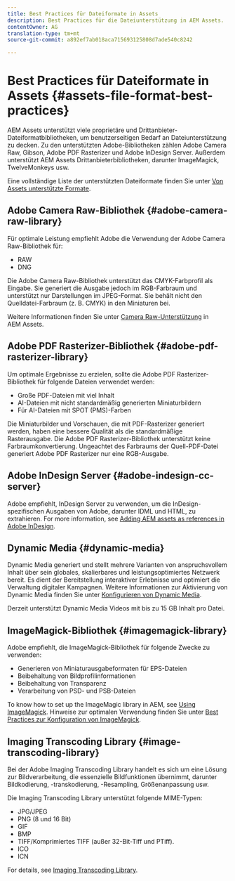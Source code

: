 ```yaml
---
title: Best Practices für Dateiformate in Assets
description: Best Practices für die Dateiunterstützung in AEM Assets.
contentOwner: AG
translation-type: tm+mt
source-git-commit: a892ef7ab018aca715693125808d7ade540c8242

---
```



# Best Practices für Dateiformate in Assets {#assets-file-format-best-practices}

AEM Assets unterstützt viele proprietäre und Drittanbieter-Dateiformatbibliotheken, um benutzerseitigen Bedarf an Dateiunterstützung zu decken. Zu den unterstützten Adobe-Bibliotheken zählen Adobe Camera Raw, Gibson, Adobe PDF Rasterizer und Adobe InDesign Server. Außerdem unterstützt AEM Assets Drittanbieterbibliotheken, darunter ImageMagick, TwelveMonkeys usw.

Eine vollständige Liste der unterstützten Dateiformate finden Sie unter [Von Assets unterstützte Formate](assets-formats.md).

## Adobe Camera Raw-Bibliothek {#adobe-camera-raw-library}

Für optimale Leistung empfiehlt Adobe die Verwendung der Adobe Camera Raw-Bibliothek für:

* RAW
* DNG

Die Adobe Camera Raw-Bibliothek unterstützt das CMYK-Farbprofil als Eingabe. Sie generiert die Ausgabe jedoch im RGB-Farbraum und unterstützt nur Darstellungen im JPEG-Format. Sie behält nicht den Quelldatei-Farbraum (z. B. CMYK) in den Miniaturen bei.

Weitere Informationen finden Sie unter [Camera Raw-Unterstützung](camera-raw.md) in AEM Assets.

## Adobe PDF Rasterizer-Bibliothek {#adobe-pdf-rasterizer-library}

Um optimale Ergebnisse zu erzielen, sollte die Adobe PDF Rasterizer-Bibliothek für folgende Dateien verwendet werden:

* Große PDF-Dateien mit viel Inhalt
* AI-Dateien mit nicht standardmäßig generierten Miniaturbildern
* Für AI-Dateien mit SPOT (PMS)-Farben

Die Miniaturbilder und Vorschauen, die mit PDF-Rasterizer generiert werden, haben eine bessere Qualität als die standardmäßige Rasterausgabe. Die Adobe PDF Rasterizer-Bibliothek unterstützt keine Farbraumkonvertierung. Ungeachtet des Farbraums der Quell-PDF-Datei generiert Adobe PDF Rasterizer nur eine RGB-Ausgabe.

## Adobe InDesign Server {#adobe-indesign-cc-server}

Adobe empfiehlt, InDesign Server zu verwenden, um die InDesign-spezifischen Ausgaben von Adobe, darunter IDML und HTML, zu extrahieren. For more information, see [Adding AEM assets as references in Adobe InDesign](managing-linked-subassets.md#add-aem-assets-as-references-in-adobe-indesign).

## Dynamic Media  {#dynamic-media}

Dynamic Media generiert und stellt mehrere Varianten von anspruchsvollem Inhalt über sein globales, skalierbares und leistungsoptimiertes Netzwerk bereit. Es dient der Bereitstellung interaktiver Erlebnisse und optimiert die Verwaltung digitaler Kampagnen. Weitere Informationen zur Aktivierung von Dynamic Media finden Sie unter [Konfigurieren von Dynamic Media](config-dynamic.md).

Derzeit unterstützt Dynamic Media Videos mit bis zu 15 GB Inhalt pro Datei.

## ImageMagick-Bibliothek {#imagemagick-library}

Adobe empfiehlt, die ImageMagick-Bibliothek für folgende Zwecke zu verwenden:

* Generieren von Miniaturausgabeformaten für EPS-Dateien
* Beibehaltung von Bildprofilinformationen
* Beibehaltung von Transparenz
* Verarbeitung von PSD- und PSB-Dateien

To know how to set up the ImageMagic library in AEM, see [Using ImageMagick](media-handlers.md#an-example-using-imagemagick). Hinweise zur optimalen Verwendung finden Sie unter [Best Practices zur Konfiguration von ImageMagick](best-practices-for-imagemagick.md).

## Imaging Transcoding Library {#image-transcoding-library}

Bei der Adobe Imaging Transcoding Library handelt es sich um eine Lösung zur Bildverarbeitung, die essenzielle Bildfunktionen übernimmt, darunter Bildkodierung, -transkodierung, -Resampling, Größenanpassung usw.

Die Imaging Transcoding Library unterstützt folgende MIME-Typen:

* JPG/JPEG
* PNG (8 und 16 Bit)
* GIF
* BMP
* TIFF/Komprimiertes TIFF (außer 32-Bit-Tiff und PTiff).
* ICO
* ICN

For details, see [Imaging Transcoding Library](imaging-transcoding-library.md).
